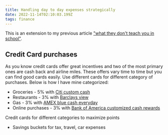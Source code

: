 ```yaml
---
title: Handling day to day expenses strategically
date: 2022-11-14T02:10:03.199Z
tags: finance
---
```

This is an extension to my previous article ["what they don't teach you in school"](what-they-dont-teach-you-in-school/).

## Credit Card purchases

As you know credit cards offer great incentives and two of the most primary ones are cash back and airline miles. These offers vary time to time but you can find good cards easily. Use different cards for different category of purchases. Below is how I have mine categorized:

- Groceries - 5% with [Citi custom cash](https://www.citi.com/credit-cards/citi-custom-cash-credit-card?category=view-all-credit-cards&intc=megamenu~creditcards~vac&afc=1C2)
- Restaurants - 3% with [Barclays view](https://cards.barclaycardus.com/banking/cards/barclaysview/)
- Gas - 3% with [AMEX blue cash everyday](https://www.americanexpress.com/us/credit-cards/card/blue-cash-everyday/)
- Online purchases - 3% with [Bank of America customized cash rewards](https://www.bankofamerica.com/credit-cards/cash-back-credit-cards/)


Credit cards for different categories to maximize points

- Savings buckets for tax, travel, car expenses